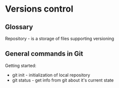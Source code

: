 # Versions control

## Glossary

Repository - is a storage of files supporting versioning

## General commands in Git
Getting started:
* git init - initialization of local repository
* git status - get info from git about it's current state
